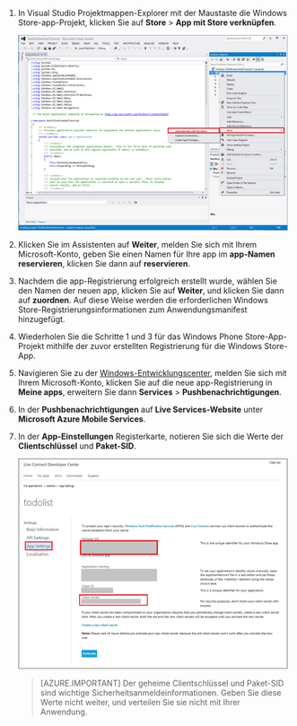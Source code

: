 
1. In Visual Studio Projektmappen-Explorer mit der Maustaste die Windows Store-app-Projekt, klicken Sie auf **Store** > **App mit Store verknüpfen**. 

    ![Zuordnen der App zu Windows Store](./media/app-service-mobile-register-wns/notification-hub-associate-win8-app.png)
    
2. Klicken Sie im Assistenten auf **Weiter**, melden Sie sich mit Ihrem Microsoft-Konto, geben Sie einen Namen für Ihre app im **app-Namen reservieren**, klicken Sie dann auf **reservieren**.

3. Nachdem die app-Registrierung erfolgreich erstellt wurde, wählen Sie den Namen der neuen app, klicken Sie auf **Weiter**, und klicken Sie dann auf **zuordnen**. Auf diese Weise werden die erforderlichen Windows Store-Registrierungsinformationen zum Anwendungsmanifest hinzugefügt. 

7. Wiederholen Sie die Schritte 1 und 3 für das Windows Phone Store-App-Projekt mithilfe der zuvor erstellten Registrierung für die Windows Store-App.  

7. Navigieren Sie zu der [Windows-Entwicklungscenter](https://dev.windows.com/en-us/overview), melden Sie sich mit Ihrem Microsoft-Konto, klicken Sie auf die neue app-Registrierung in **Meine apps**, erweitern Sie dann **Services** > **Pushbenachrichtigungen**. 

8. In der **Pushbenachrichtigungen** auf **Live Services-Website** unter **Microsoft Azure Mobile Services**.

9. In der **App-Einstellungen** Registerkarte, notieren Sie sich die Werte der **Clientschlüssel** und **Paket-SID**. 

    ![App-Einstellung im Developer Center](./media/app-service-mobile-register-wns/mobile-services-win8-app-push-auth.png)

    > [AZURE.IMPORTANT] Der geheime Clientschlüssel und Paket-SID sind wichtige Sicherheitsanmeldeinformationen. Geben Sie diese Werte nicht weiter, und verteilen Sie sie nicht mit Ihrer Anwendung.

